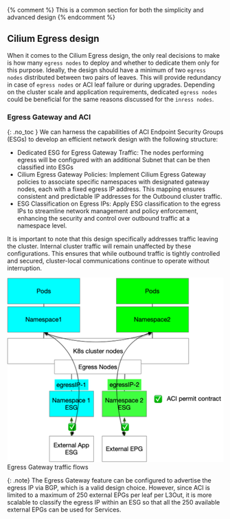 {% comment %}
This is a common section for both the simplicity and advanced design
{% endcomment %}

## Cilium Egress design

When it comes to the Cilium Egress design, the only real decisions to make is how many `egress nodes` to deploy and whether to dedicate them only for this purpose.
Ideally, the design should have a minimum of two `egress nodes` distributed between two pairs of leaves. This will provide redundancy in case of `egress nodes` or ACI leaf failure or during upgrades.
Depending on the cluster scale and application requirements, dedicated `egress nodes` could be beneficial for the same reasons discussed for the `inress nodes`.


### Egress Gateway and ACI
{: .no_toc }
We can harness the capabilities of ACI Endpoint Security Groups (ESGs) to develop an efficient network design with the following structure:

* Dedicated ESG for Egress Gateway Traffic: The nodes performing egress will be configured with an additional Subnet that can be then classified into ESGs 
* Cilium Egress Gateway Policies: Implement Cilium Egress Gateway policies to associate specific namespaces with designated gateway nodes, each with a fixed egress IP address. This mapping ensures consistent and predictable IP addresses for the Outbound cluster traffic.
* ESG Classification on Egress IPs: Apply ESG classification to the egress IPs to streamline network management and policy enforcement, enhancing the security and control over outbound traffic at a namespace level. 

It is important to note that this design specifically addresses traffic leaving the cluster. Internal cluster traffic will remain unaffected by these configurations. This ensures that while outbound traffic is tightly controlled and secured, cluster-local communications continue to operate without interruption.

![Egress Gateway and ESGs](../images/egress.png)
Egress Gateway traffic flows

{: .note}
The Egress Gateway feature can be configured to advertise the egress IP via BGP, which is a valid design choice. However, since ACI is limited to a maximum of 250 external EPGs per leaf per L3Out, it is more scalable to classify the egress IP within an ESG so that all the 250 available external EPGs can be used for Services.
